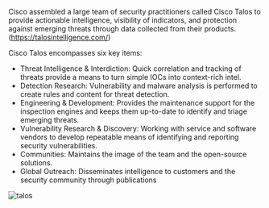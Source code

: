 Cisco assembled a large team of security practitioners called Cisco Talos to provide actionable intelligence, visibility of indicators, and protection against emerging threats through data collected from their products. (https://talosintelligence.com/)

Cisco Talos encompasses six key items:

  - Threat Intelligence & Interdiction: Quick correlation and tracking of threats provide a means to turn simple IOCs into context-rich intel.
  - Detection Research: Vulnerability and malware analysis is performed to create rules and content for threat detection.
  - Engineering & Development: Provides the maintenance support for the inspection engines and keeps them up-to-date to identify and triage emerging threats.
  - Vulnerability Research & Discovery: Working with service and software vendors to develop repeatable means of identifying and reporting security vulnerabilities.
  - Communities: Maintains the image of the team and the open-source solutions.
  - Global Outreach: Disseminates intelligence to customers and the security community through publications

![talos](https://user-images.githubusercontent.com/93686063/226626380-a3cd39cf-5de6-4bea-98d2-ca91ca2af510.JPG)

